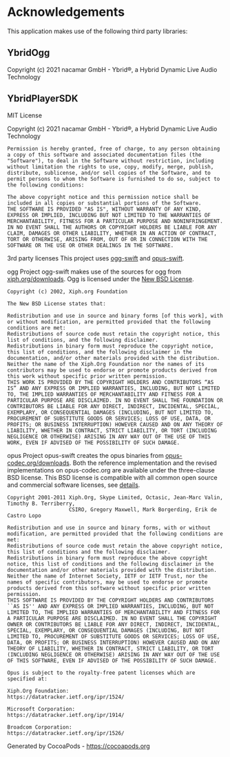 # Acknowledgements
This application makes use of the following third party libraries:

## YbridOgg

Copyright (c) 2021 nacamar GmbH - Ybrid®, a Hybrid Dynamic Live Audio Technology


## YbridPlayerSDK

MIT License

Copyright (c) 2021 nacamar GmbH - Ybrid®, a Hybrid Dynamic Live Audio Technology

    Permission is hereby granted, free of charge, to any person obtaining a copy of this software and associated documentation files (the "Software"), to deal in the Software without restriction, including without limitation the rights to use, copy, modify, merge, publish, distribute, sublicense, and/or sell copies of the Software, and to permit persons to whom the Software is furnished to do so, subject to the following conditions:

    The above copyright notice and this permission notice shall be included in all copies or substantial portions of the Software.
    THE SOFTWARE IS PROVIDED "AS IS", WITHOUT WARRANTY OF ANY KIND, EXPRESS OR IMPLIED, INCLUDING BUT NOT LIMITED TO THE WARRANTIES OF MERCHANTABILITY, FITNESS FOR A PARTICULAR PURPOSE AND NONINFRINGEMENT. IN NO EVENT SHALL THE AUTHORS OR COPYRIGHT HOLDERS BE LIABLE FOR ANY CLAIM, DAMAGES OR OTHER LIABILITY, WHETHER IN AN ACTION OF CONTRACT, TORT OR OTHERWISE, ARISING FROM, OUT OF OR IN CONNECTION WITH THE SOFTWARE OR THE USE OR OTHER DEALINGS IN THE SOFTWARE.


3rd party licenses
This project uses [ogg-swift](https://github.com/ybrid/ogg-swift) and [opus-swift](https://github.com/ybrid/opus-swift).

ogg
Project ogg-swift makes use of the sources for ogg from [xiph.org/downloads](https://xiph.org/downloads/). 
Ogg is licensed under the [New BSD License](https://wiki.xiph.org/XiphWiki:Copyrights).

    Copyright (c) 2002, Xiph.org Foundation

    The New BSD License states that:

    Redistribution and use in source and binary forms [of this work], with or without modification, are permitted provided that the following conditions are met:
    Redistributions of source code must retain the copyright notice, this list of conditions, and the following disclaimer.
    Redistributions in binary form must reproduce the copyright notice, this list of conditions, and the following disclaimer in the documentation, and/or other materials provided with the distribution.
    Neither the name of the Xiph.Org Foundation nor the names of its contributors may be used to endorse or promote products derived from this work without specific prior written permission.
    THIS WORK IS PROVIDED BY THE COPYRIGHT HOLDERS AND CONTRIBUTORS “AS IS” AND ANY EXPRESS OR IMPLIED WARRANTIES, INCLUDING, BUT NOT LIMITED TO, THE IMPLIED WARRANTIES OF MERCHANTABILITY AND FITNESS FOR A PARTICULAR PURPOSE ARE DISCLAIMED. IN NO EVENT SHALL THE FOUNDATION OR CONTRIBUTORS BE LIABLE FOR ANY DIRECT, INDIRECT, INCIDENTAL, SPECIAL, EXEMPLARY, OR CONSEQUENTIAL DAMAGES (INCLUDING, BUT NOT LIMITED TO, PROCUREMENT OF SUBSTITUTE GOODS OR SERVICES; LOSS OF USE, DATA, OR PROFITS; OR BUSINESS INTERRUPTION) HOWEVER CAUSED AND ON ANY THEORY OF LIABILITY, WHETHER IN CONTRACT, STRICT LIABILITY, OR TORT (INCLUDING NEGLIGENCE OR OTHERWISE) ARISING IN ANY WAY OUT OF THE USE OF THIS WORK, EVEN IF ADVISED OF THE POSSIBILITY OF SUCH DAMAGE.

opus
Project opus-swift creates the opus binaries from [opus-codec.org/downloads](https://opus-codec.org/downloads/).
Both the reference implementation and the revised implementations on opus-codec.org are available under the three-clause BSD license. This BSD license is compatible with all common open source and commercial software licenses, see [details](https://opus-codec.org/license).

    Copyright 2001-2011 Xiph.Org, Skype Limited, Octasic, Jean-Marc Valin, Timothy B. Terriberry,
                        CSIRO, Gregory Maxwell, Mark Borgerding, Erik de Castro Lopo

    Redistribution and use in source and binary forms, with or without modification, are permitted provided that the following conditions are met:
    Redistributions of source code must retain the above copyright notice, this list of conditions and the following disclaimer.
    Redistributions in binary form must reproduce the above copyright notice, this list of conditions and the following disclaimer in the documentation and/or other materials provided with the distribution.
    Neither the name of Internet Society, IETF or IETF Trust, nor the names of specific contributors, may be used to endorse or promote products derived from this software without specific prior written permission.
    THIS SOFTWARE IS PROVIDED BY THE COPYRIGHT HOLDERS AND CONTRIBUTORS ``AS IS'' AND ANY EXPRESS OR IMPLIED WARRANTIES, INCLUDING, BUT NOT LIMITED TO, THE IMPLIED WARRANTIES OF MERCHANTABILITY AND FITNESS FOR A PARTICULAR PURPOSE ARE DISCLAIMED. IN NO EVENT SHALL THE COPYRIGHT OWNER OR CONTRIBUTORS BE LIABLE FOR ANY DIRECT, INDIRECT, INCIDENTAL, SPECIAL, EXEMPLARY, OR CONSEQUENTIAL DAMAGES (INCLUDING, BUT NOT LIMITED TO, PROCUREMENT OF SUBSTITUTE GOODS OR SERVICES; LOSS OF USE, DATA, OR PROFITS; OR BUSINESS INTERRUPTION) HOWEVER CAUSED AND ON ANY THEORY OF LIABILITY, WHETHER IN CONTRACT, STRICT LIABILITY, OR TORT (INCLUDING NEGLIGENCE OR OTHERWISE) ARISING IN ANY WAY OUT OF THE USE OF THIS SOFTWARE, EVEN IF ADVISED OF THE POSSIBILITY OF SUCH DAMAGE.

    Opus is subject to the royalty-free patent licenses which are specified at:

    Xiph.Org Foundation:
    https://datatracker.ietf.org/ipr/1524/

    Microsoft Corporation:
    https://datatracker.ietf.org/ipr/1914/

    Broadcom Corporation:
    https://datatracker.ietf.org/ipr/1526/  


Generated by CocoaPods - https://cocoapods.org
